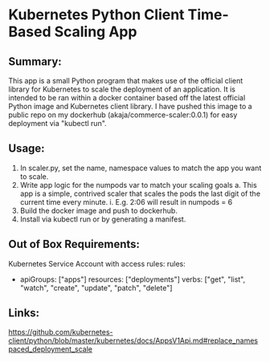 # Kubernetes Python Client Time-Based Scaling App

## Summary: 
This app is a small Python program that makes use of the official client library for Kubernetes to scale the deployment of 
an application. It is intended to be ran within a docker container based off the latest official Python image and Kubernetes 
client library. I have pushed this image to a public repo on my dockerhub (akaja/commerce-scaler:0.0.1) for easy deployment 
via "kubectl run".

## Usage:
1. In scaler.py, set the name, namespace values to match the app you want to scale.
2. Write app logic for the numpods var to match your scaling goals
  a. This app is a simple, contrived scaler that scales the pods the last digit of the current time every minute.
    i. E.g. 2:06 will result in numpods = 6
3. Build the docker image and push to dockerhub.
4. Install via kubectl run or by generating a manifest.

## Out of Box Requirements:
Kubernetes Service Account with access rules:
rules:
- apiGroups: ["apps"]
  resources: ["deployments"]
  verbs: ["get", "list", "watch", "create", "update", "patch", "delete"]

## Links:
https://github.com/kubernetes-client/python/blob/master/kubernetes/docs/AppsV1Api.md#replace_namespaced_deployment_scale

